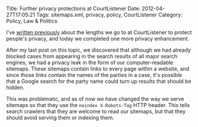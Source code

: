 Title: Further privacy protections at CourtListener
Date: 2012-04-27T17:05:21
Tags: sitemaps.xml, privacy, policy, CourtListener
Category: Policy, Law & Politics


I've [written previously][1] about the lengths we go to at CourtListener to
protect people's privacy, and today we completed one more privacy enhancement. 

After my last post on this topic, we discovered that although we had 
already blocked cases from appearing in the search results of all major 
search engines, we had a privacy leak in the form of our computer-readable 
sitemaps. These sitemaps contain links to every page within a website, 
and since those links contain the names of the parties in a case, 
it's possible that a Google search for the party name could turn up results
that should be hidden.

This was problematic, and as of now we have changed the way we serve 
sitemaps so that they use the `noindex X-Robots-Tag` HTTP header. This tells 
search crawlers that they are welcome to read our sitemaps, 
but that they should avoid serving them or indexing them.

[1]: {filename}/respecting-privacy-while-providing-hundreds-of-thousands-of-public-documents.md
